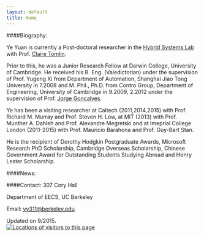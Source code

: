 ```yaml
---
layout: default
title: Home
---
```


####Biography:

Ye Yuan is currently a Post-doctoral researcher in the [Hybrid Systems Lab](http://hybrid.eecs.berkeley.edu/) with Prof. [Claire Tomlin](http://eecs.berkeley.edu/~tomlin).

Prior to this, he was a Junior Research Fellow at Darwin College, University of Cambridge. He received his B. Eng. (Valedictorian) under the supervision of Prof. Yugeng Xi from Department of Automation, Shanghai Jiao Tong University in 7.2008 and M. Phil., Ph.D. from Contro Group, Department of Engineering, University of Cambridge in 9.2009, 2.2012 under the supervision of Prof. [Jorge Goncalves](http://www-control.eng.cam.ac.uk/Homepage/officialweb.php?id=5). 

Ye has been a visiting researcher at Caltech (2011,2014,2015) with Prof. Richard M. Murray and Prof. Steven H. Low, at MIT (2013) with Prof. Munther A. Dahleh and Prof. Alexandre Megretski and at Imeprial College London (2011-2015) with Prof. Mauricio Barahona and Prof. Guy-Bart Stan. 

He is the recipient of Dorothy Hodgkin Postgraduate Awards, Microsoft Research PhD Scholarship, Cambridge Overseas Scholarship, Chinese Government Award for Outstanding Students Studying Abroad and Henry Lester Scholarship.


####News:



####Contact:
307 Cory Hall 

Department of EECS, UC Berkeley 

Email: yy311@berkeley.edu.

<span class="footercued">
Updated on 9/2015.<br />
<span>
<script> 
          window.jstiming.load.tick('render');
        </script> 
        <a href="http://www3.clustrmaps.com/counter/maps.php?url=http://www-control.eng.cam.ac.uk/~yy311/" id="clustrMapsLink"><img src="http://www3.clustrmaps.com/counter/index2.php?url=http://www-control.eng.cam.ac.uk/~yy311/" style="border:0px;" alt="Locations of visitors to this page" title="Locations of visitors to this page" id="clustrMapsImg" onerror="this.onerror=null; this.src='http://www2.clustrmaps.com/images/clustrmaps-back-soon.jpg'; document.getElementById('clustrMapsLink').href='http://www2.clustrmaps.com';" />
</a>
